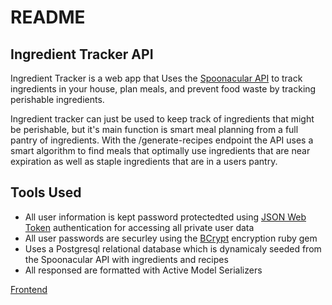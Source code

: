 # README

## Ingredient Tracker API

Ingredient Tracker is a web app that Uses the [Spoonacular API](https://spoonacular.com/api) to track ingredients in your house, plan meals, and prevent food waste by tracking perishable ingredients.

Ingredient tracker can just be used to keep track of ingredients that might be perishable, but it's main function is smart meal planning from a full pantry of ingredients. With the /generate-recipes endpoint the API uses a smart algorithm to find meals that optimally use ingredients that are near expiration as well as staple ingredients that are in a users pantry.

## Tools Used
* All user information is kept password protectedted using [JSON Web Token](https://jwt.io/) authentication for accessing all private user data
* All user passwords are securley using the [BCrypt](https://rubygems.org/gems/bcrypt/versions/3.1.11) encryption ruby gem
* Uses a Postgresql relational database which is dynamicaly seeded from the Spoonacular API with ingredients and recipes
* All responsed are formatted with Active Model Serializers

[Frontend](https://github.com/Nat-Reid/ingredient-tracker-frontend)

